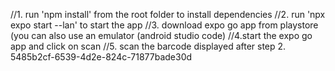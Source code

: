 //1. run 'npm install' from the root folder to install dependencies
//2. run 'npx expo start --lan' to start the app
//3. download expo go app from playstore (you can also use an emulator (android studio code)
//4.start the expo go app and click on scan
//5. scan the barcode displayed after step 2.
5485b2cf-6539-4d2e-824c-71877bade30d

